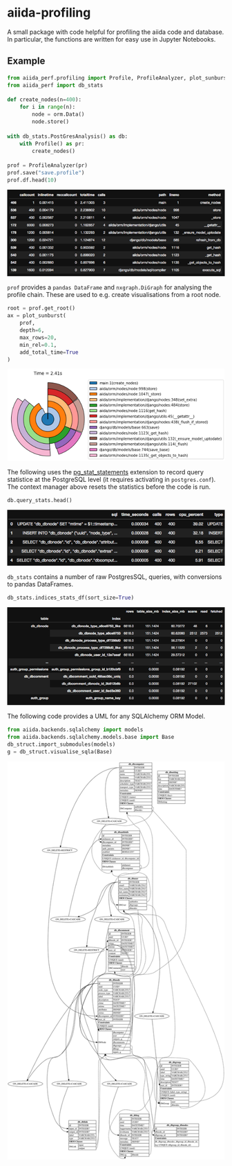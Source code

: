 # aiida-profiling

A small package with code helpful for profiling the aiida code and database. In particular, the functions are written for easy use in Jupyter Notebooks.

## Example

```python
from aiida_perf.profiling import Profile, ProfileAnalyzer, plot_sunburst
from aiida_perf import db_stats

def create_nodes(n=400):
    for i in range(n):
        node = orm.Data()
        node.store()

with db_stats.PostGresAnalysis() as db:
    with Profile() as pr:
        create_nodes()

prof = ProfileAnalyzer(pr)
prof.save("save.profile")
prof.df.head(10)
```

![df screenshot](ipy_screenshots/df.png)

`prof` provides a `pandas DataFrame` and `nxgraph.DiGraph` for analysing the profile chain. These are used to e.g. create visualisations from a root node.

```python
root = prof.get_root()
ax = plot_sunburst(
    prof,
    depth=6,
    max_rows=20,
    min_rel=0.1, 
    add_total_time=True
)
```

![sunburst screenshot](ipy_screenshots/sunburst.png)

The following uses the [pg_stat_statements](https://dzone.com/articles/the-most-useful-postgres-extension-pg-stat-stateme) extension to record query statistice at the PostgreSQL level (it requires activating in `postgres.conf`). The context manager above resets the statistics before the code is run.

```python
db.query_stats.head()
```

![query screenshot](ipy_screenshots/query.png)

`db_stats` contains a number of raw PostgresSQL,
queries, with conversions to pandas DataFrames.

```python
db_stats.indices_stats_df(sort_size=True)
```

![indices screenshot](ipy_screenshots/indices.png)

The following code provides a UML for any SQLAlchemy ORM Model.

```python
from aiida.backends.sqlalchemy import models
from aiida.backends.sqlalchemy.models.base import Base
db_struct.import_submodules(models)
g = db_struct.visualise_sqla(Base)
```

![aiida-db](ipy_screenshots/aiida-db.svg)